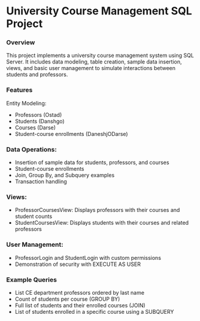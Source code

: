 # University Course Management SQL Project


### Overview
This project implements a university course management system using SQL Server. It includes data modeling, table creation, sample data insertion, views, and basic user management to simulate interactions between students and professors.

### Features
Entity Modeling:
- Professors (Ostad)
- Students (Danshgo)
- Courses (Darse)
- Student-course enrollments (DaneshjODarse)

### Data Operations:
- Insertion of sample data for students, professors, and courses
- Student-course enrollments
- Join, Group By, and Subquery examples
- Transaction handling

### Views:
- ProfessorCoursesView: Displays professors with their courses and student counts
- StudentCoursesView: Displays students with their courses and related professors

### User Management:
- ProfessorLogin and StudentLogin with custom permissions
- Demonstration of security with EXECUTE AS USER

### Example Queries
- List CE department professors ordered by last name
- Count of students per course (GROUP BY)
- Full list of students and their enrolled courses (JOIN)
- List of students enrolled in a specific course using a SUBQUERY
